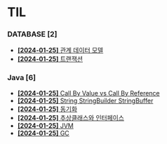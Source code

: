 # TIL
 
### DATABASE [2]
- [**[2024-01-25]**  관계 데이터 모델](https://github.com/A-lass/TIL/blob/main/DATABASE/관계_데이터_모델.md)
- [**[2024-01-25]**  트랜잭션](https://github.com/A-lass/TIL/blob/main/DATABASE/트랜잭션.md)
### Java [6]
- [**[2024-01-25]**  Call By Value vs Call By Reference](https://github.com/A-lass/TIL/blob/main/Java/Call_By_Value_vs_Call_By_Reference.md)
- [**[2024-01-25]**  String StringBuilder StringBuffer](https://github.com/A-lass/TIL/blob/main/Java/String_StringBuilder_StringBuffer.md)
- [**[2024-01-25]**  동기화](https://github.com/A-lass/TIL/blob/main/Java/동기화.md)
- [**[2024-01-25]**  추상클래스와 인터페이스](https://github.com/A-lass/TIL/blob/main/Java/추상클래스와_인터페이스.md)
- [**[2024-01-25]**  JVM](https://github.com/A-lass/TIL/blob/main/Java/JVM.md)
- [**[2024-01-25]**  GC](https://github.com/A-lass/TIL/blob/main/Java/GC.md)
